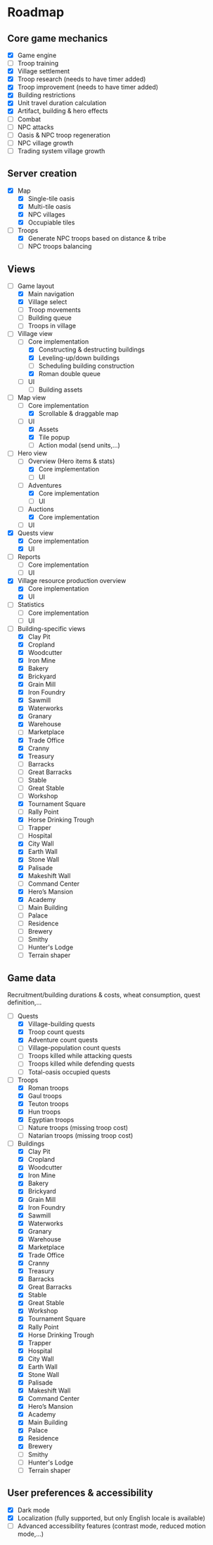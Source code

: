 # Roadmap

## Core game mechanics
- [x] Game engine
- [ ] Troop training
- [x] Village settlement
- [x] Troop research (needs to have timer added)
- [x] Troop improvement (needs to have timer added)
- [x] Building restrictions
- [x] Unit travel duration calculation
- [x] Artifact, building & hero effects
- [ ] Combat
- [ ] NPC attacks
- [ ] Oasis & NPC troop regeneration
- [ ] NPC village growth
- [ ] Trading system village growth

## Server creation
- [x] Map
  - [x] Single-tile oasis
  - [x] Multi-tile oasis
  - [x] NPC villages
  - [x] Occupiable tiles
- [ ] Troops
  - [x] Generate NPC troops based on distance & tribe
  - [ ] NPC troops balancing

## Views
- [ ] Game layout
  - [x] Main navigation
  - [x] Village select
  - [ ] Troop movements
  - [ ] Building queue
  - [ ] Troops in village
- [ ] Village view
  - [ ] Core implementation
    - [x] Constructing & destructing buildings
    - [x] Leveling-up/down buildings
    - [ ] Scheduling building construction
    - [x] Roman double queue
  - [ ] UI
    - [ ] Building assets
- [ ] Map view
  - [ ] Core implementation
    - [x] Scrollable & draggable map
  - [ ] UI
    - [x] Assets
    - [x] Tile popup
    - [ ] Action modal (send units,...)
- [ ] Hero view
  - [ ] Overview (Hero items & stats)
    - [x] Core implementation
    - [ ] UI
  - [ ] Adventures
    - [x] Core implementation
    - [ ] UI
  - [ ] Auctions
    - [x] Core implementation
  - [ ] UI
- [x] Quests view
  - [x] Core implementation
  - [x] UI
- [ ] Reports
  - [ ] Core implementation
  - [ ] UI
- [x] Village resource production overview
  - [x] Core implementation
  - [x] UI
- [ ] Statistics
  - [ ] Core implementation
  - [ ] UI
- [ ] Building-specific views
  - [x] Clay Pit
  - [x] Cropland
  - [x] Woodcutter
  - [x] Iron Mine
  - [x] Bakery
  - [x] Brickyard
  - [x] Grain Mill
  - [x] Iron Foundry
  - [x] Sawmill
  - [x] Waterworks
  - [x] Granary
  - [x] Warehouse
  - [ ] Marketplace
  - [x] Trade Office
  - [x] Cranny
  - [x] Treasury
  - [ ] Barracks
  - [ ] Great Barracks
  - [ ] Stable
  - [ ] Great Stable
  - [ ] Workshop
  - [x] Tournament Square
  - [ ] Rally Point
  - [x] Horse Drinking Trough
  - [ ] Trapper
  - [ ] Hospital
  - [x] City Wall
  - [x] Earth Wall
  - [x] Stone Wall
  - [x] Palisade
  - [x] Makeshift Wall
  - [ ] Command Center
  - [x] Hero’s Mansion
  - [x] Academy
  - [ ] Main Building
  - [ ] Palace
  - [ ] Residence
  - [ ] Brewery
  - [ ] Smithy
  - [ ] Hunter's Lodge
  - [ ] Terrain shaper

## Game data
Recruitment/building durations & costs, wheat consumption, quest definition,...
- [ ] Quests
  - [x] Village-building quests
  - [x] Troop count quests
  - [x] Adventure count quests
  - [ ] Village-population count quests
  - [ ] Troops killed while attacking quests
  - [ ] Troops killed while defending quests
  - [ ] Total-oasis occupied quests
- [ ] Troops
  - [x] Roman troops
  - [x] Gaul troops
  - [x] Teuton troops
  - [x] Hun troops
  - [x] Egyptian troops
  - [ ] Nature troops (missing troop cost)
  - [ ] Natarian troops (missing troop cost)
- [ ] Buildings
  - [x] Clay Pit
  - [x] Cropland
  - [x] Woodcutter
  - [x] Iron Mine
  - [x] Bakery
  - [x] Brickyard
  - [x] Grain Mill
  - [x] Iron Foundry
  - [x] Sawmill
  - [x] Waterworks
  - [x] Granary
  - [x] Warehouse
  - [x] Marketplace
  - [x] Trade Office
  - [x] Cranny
  - [x] Treasury
  - [x] Barracks
  - [x] Great Barracks
  - [x] Stable
  - [x] Great Stable
  - [x] Workshop
  - [x] Tournament Square
  - [x] Rally Point
  - [x] Horse Drinking Trough
  - [x] Trapper
  - [x] Hospital
  - [x] City Wall
  - [x] Earth Wall
  - [x] Stone Wall
  - [x] Palisade
  - [x] Makeshift Wall
  - [x] Command Center
  - [x] Hero’s Mansion
  - [x] Academy
  - [x] Main Building
  - [x] Palace
  - [x] Residence
  - [x] Brewery
  - [ ] Smithy
  - [ ] Hunter's Lodge
  - [ ] Terrain shaper

## User preferences & accessibility
- [x] Dark mode
- [x] Localization (fully supported, but only English locale is available)
- [ ] Advanced accessibility features (contrast mode, reduced motion mode,...)
